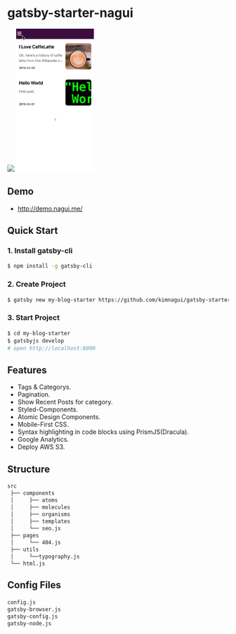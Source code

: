 # gatsby-starter-nagui

<img src="./content/assets/demo-pc.gif" width="500">

<img src="./content/assets/demo-mobile.gif" height="325">

## Demo

-   <http://demo.nagui.me/>

## Quick Start

### 1. Install gatsby-cli

```sh
$ npm install -g gatsby-cli
```

### 2. Create Project

```sh
$ gatsby new my-blog-starter https://github.com/kimnagui/gatsby-starter-nagui
```

### 3. Start Project

```sh
$ cd my-blog-starter
$ gatsbyjs develop
# open http://localhost:8000
```

## Features

-   Tags & Categorys.
-   Pagination.
-   Show Recent Posts for category.
-   Styled-Components.
-   Atomic Design Components.
-   Mobile-First CSS.
-   Syntax highlighting in code blocks using PrismJS(Dracula).
-   Google Analytics.
-   Deploy AWS S3.

## Structure

```
src
 ├── components
 │     ├── atoms
 │     ├── molecules
 │     ├── organisms
 │     ├── templates
 │     └── seo.js
 ├── pages
 │     └── 404.js
 ├── utils
 │     └──typography.js
 └── html.js
```

## Config Files

```
config.js
gatsby-browser.js
gatsby-config.js
gatsby-node.js
```
